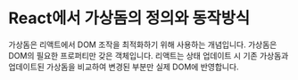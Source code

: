 # React에서 가상돔의 정의와 동작방식

가상돔은 리액트에서 DOM 조작을 최적화하기 위해 사용하는 개념입니다.
가상돔은 DOM의 필요한 프로퍼티만 갖은 객체입니다.
리액트는 상태 업데이트 시 기존 가상돔과 업데이트된 가상돔을 비교하여 변경된 부분만 실제 DOM에 반영합니다.
